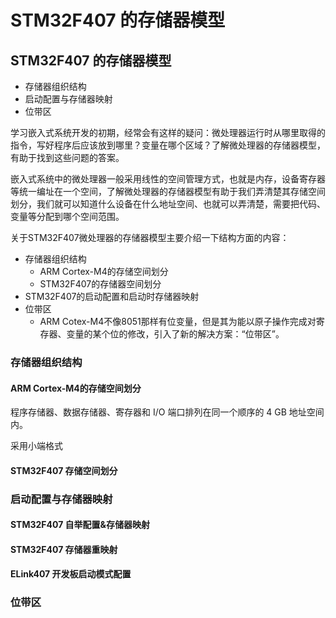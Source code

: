 # STM32F407 的存储器模型 #

## STM32F407 的存储器模型 ##

- 存储器组织结构
- 启动配置与存储器映射
- 位带区

学习嵌入式系统开发的初期，经常会有这样的疑问：微处理器运行时从哪里取得的指令，写好程序后应该放到哪里？变量在哪个区域？了解微处理器的存储器模型，有助于找到这些问题的答案。

嵌入式系统中的微处理器一般采用线性的空间管理方式，也就是内存，设备寄存器等统一编址在一个空间，了解微处理器的存储器模型有助于我们弄清楚其存储空间划分，我们就可以知道什么设备在什么地址空间、也就可以弄清楚，需要把代码、变量等分配到哪个空间范围。

关于STM32F407微处理器的存储器模型主要介绍一下结构方面的内容：

- 存储器组织结构
	+ ARM Cortex-M4的存储空间划分
	+ STM32F407的存储器空间划分
- STM32F407的启动配置和启动时存储器映射
- 位带区
	+ ARM Cotex-M4不像8051那样有位变量，但是其为能以原子操作完成对寄存器、变量的某个位的修改，引入了新的解决方案：“位带区”。

### 存储器组织结构 ###

#### ARM Cortex-M4的存储空间划分 ####
程序存储器、数据存储器、寄存器和 I/O 端口排列在同一个顺序的 4 GB 地址空间内。

采用小端格式


#### STM32F407 存储空间划分 ####

### 启动配置与存储器映射 ###
#### STM32F407 自举配置&存储器映射 ###
#### STM32F407 存储器重映射 ####
#### ELink407 开发板启动模式配置 ####



### 位带区 ###


